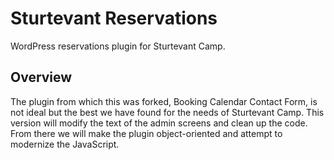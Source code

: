 # Sturtevant Reservations

WordPress reservations plugin for Sturtevant Camp.

## Overview

The plugin from which this was forked, Booking Calendar Contact Form, is not ideal but the best we have found for the needs of Sturtevant Camp. This version will modify the text of the admin screens and clean up the code. From there we will make the plugin object-oriented and attempt to modernize the JavaScript.